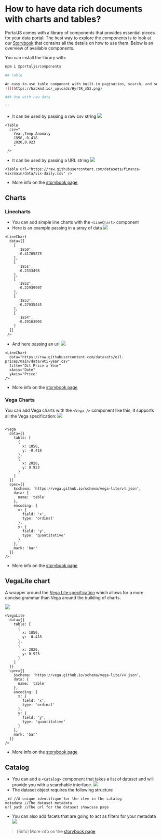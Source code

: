 # How to have data rich documents with charts and tables?
PortalJS comes with a library of components that provides essential pieces for your data portal. The best way to explore the components is to look at our [Storybook](https://storybook.portaljs.org/) that contains all the details on how to use them. Below is an overview of available components.

You can install the library with:
```sh
npm i @portaljs/components

## Table

An easy-to-use table component with built-in pagination, search, and sorting.
![](https://hackmd.io/_uploads/HyrtR_mS2.png)

### Use with raw data

```
<Table
  cols={[
    {
      key: 'id',
      name: 'ID'
    },
    {
      key: 'firstName',
      name: 'First name'
    },
    {
      key: 'lastName',
      name: 'Last name'
    },
    {
      key: 'age',
      name: 'Age'
    }
  ]}
  data={[
    {
      age: 35,
      firstName: 'Jon',
      id: 1,
      lastName: 'Snow'
    },
    {
      age: 42,
      firstName: 'Cersei',
      id: 2,
      lastName: 'Lannister'
    }
  ]}
/>
```

- It can be used by passing a raw csv string
![](https://hackmd.io/_uploads/SJglXtQrh.png)
```
<Table
  csv="
    Year,Temp Anomaly
    1850,-0.418
    2020,0.923
    "
 />
```

- It can be used by passing a URL string
![](https://hackmd.io/_uploads/S19GXYXBn.png)
```
<Table url="https://raw.githubusercontent.com/datasets/finance-vix/main/data/vix-daily.csv" />
```
- More info on the [storybook page](https://storybook.portaljs.org/?path=/docs/components-table--docs)

## Charts

### Linecharts

- You can add simple line charts with the `<LineChart>` component 
- Here is an example passing in a array of data
![](https://hackmd.io/_uploads/S1TBXYXH3.png)
```
<LineChart
  data={[
    [
      '1850',
      -0.41765878
    ],
    [
      '1851',
      -0.2333498
    ],
    [
      '1852',
      -0.22939907
    ],
    [
      '1853',
      -0.27035445
    ],
    [
      '1854',
      -0.29163003
    ]
  ]}
 />
```
- And here passing an url
![](https://hackmd.io/_uploads/SkHd7KXS3.png)
```
<LineChart
  data="https://raw.githubusercontent.com/datasets/oil-prices/main/data/wti-year.csv"
  title="Oil Price x Year"
  xAxis="Date"
  yAxis="Price"
/>
```
- More info on the [storybook page](https://storybook.portaljs.org/?path=/docs/components-linechart--docs)

### Vega Charts

You can add Vega charts with the `<Vega />` component like this, it supports all the Vega specification:
![](https://hackmd.io/_uploads/ryN5mYmSh.png)
```

<Vega
  data={{
    table: [
      {
        x: 1850,
        y: -0.418
      },
      {
        x: 2020,
        y: 0.923
      }
    ]
  }}
  spec={{
    $schema: 'https://vega.github.io/schema/vega-lite/v4.json',
    data: {
      name: 'table'
    },
    encoding: {
      x: {
        field: 'x',
        type: 'ordinal'
      },
      y: {
        field: 'y',
        type: 'quantitative'
      }
    },
    mark: 'bar'
  }}
/>
```
- More info on the [storybook page](https://storybook.portaljs.org/?path=/docs/components-vega--docs)

## VegaLite chart

A wrapper around the [Vega Lite specification](https://vega.github.io/vega-lite/) which allows for a more concise grammar than Vega around the building of charts.

![](https://hackmd.io/_uploads/rJ2nQt7B3.png)

```
<VegaLite
  data={{
    table: [
      {
        x: 1850,
        y: -0.418
      },
      {
        x: 2020,
        y: 0.923
      }
    ]
  }}
  spec={{
    $schema: 'https://vega.github.io/schema/vega-lite/v4.json',
    data: {
      name: 'table'
    },
    encoding: {
      x: {
        field: 'x',
        type: 'ordinal'
      },
      y: {
        field: 'y',
        type: 'quantitative'
      }
    },
    mark: 'bar'
  }}
/>
```
- More info on the [storybook page](https://storybook.portaljs.org/?path=/docs/components-vegalite--docs)

## Catalog

- You can add a `<Catalog>` component that takes a list of dataset and will provide you with a searchable interface.
![](https://hackmd.io/_uploads/rJv-d3Xr3.png)
- The dataset object requires the following structure
```
_id //A unique identifique for the item in the catalog
metadata //The dataset metadata
url_path //The url for the dataset showcase page
```
- You can also add facets that are going to act as filters for your metadata
![](https://hackmd.io/_uploads/HygOF3XH2.png)
  
>[!info]
> More info on the [storybook page](https://storybook.portaljs.org/?path=/docs/components-catalog--docs)
